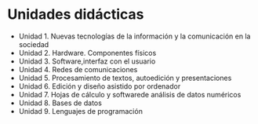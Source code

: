 # Unidades didácticas

- Unidad 1. Nuevas tecnologías de la información y la comunicación en la sociedad
- Unidad 2. Hardware. Componentes físicos
- Unidad 3. Software,interfaz con el usuario
- Unidad 4. Redes de comunicaciones
- Unidad 5. Procesamiento de textos, autoedición y presentaciones
- Unidad 6. Edición y diseño asistido por ordenador
- Unidad 7. Hojas de cálculo y softwarede análisis de datos numéricos
- Unidad 8. Bases de datos
- Unidad 9. Lenguajes de programación
